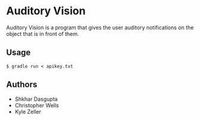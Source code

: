 # Auditory Vision
Auditory Vision is a program that gives the user auditory notifications on the object that is in front of them.

## Usage
```
$ gradle run < apikey.txt
```

## Authors
* Shkhar Dasgupta
* Christopher Wells
* Kyle Zeller
